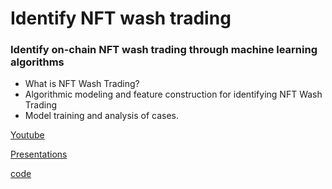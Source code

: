 # Identify NFT wash trading

### Identify on-chain NFT wash trading through machine learning algorithms

* What is NFT Wash Trading?
* Algorithmic modeling and feature construction for identifying NFT Wash Trading
* Model training and analysis of cases.

[Youtube](https://www.youtube.com/watch?v=BYrrWVzVol0)

[Presentations](https://docs.google.com/presentation/d/1e5dSDjvRL0v9LpHmz03m_NZ8DwXT7D1On71rmKqh0_M/edit#slide=id.g1beb2b1af8f_0_66)

[code](./nft_wash_tradingv2.py)



